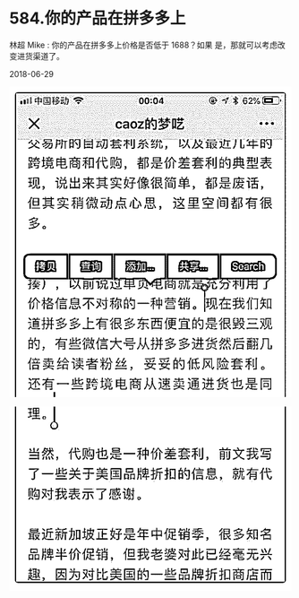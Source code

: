 # 584.你的产品在拼多多上

林超 Mike : 你的产品在拼多多上价格是否低于 1688？如果 是，那就可以考虑改变进货渠道了。

2018-06-29

![image](img/Image_119.png)

![image](img/Image_120.png)